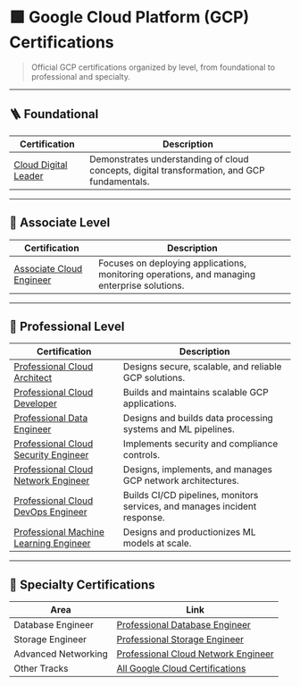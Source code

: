 # 🟩 Google Cloud Platform (GCP) Certifications

> Official GCP certifications organized by level, from foundational to professional and specialty.

---

## 🪜 Foundational

| Certification | Description |
|----------------|-------------|
| [Cloud Digital Leader](https://cloud.google.com/learn/certification/cloud-digital-leader) | Demonstrates understanding of cloud concepts, digital transformation, and GCP fundamentals. |

---

## 🧱 Associate Level

| Certification | Description |
|----------------|-------------|
| [Associate Cloud Engineer](https://cloud.google.com/learn/certification/associate-cloud-engineer) | Focuses on deploying applications, monitoring operations, and managing enterprise solutions. |

---

## 🧠 Professional Level

| Certification | Description |
|----------------|-------------|
| [Professional Cloud Architect](https://cloud.google.com/learn/certification/cloud-architect) | Designs secure, scalable, and reliable GCP solutions. |
| [Professional Cloud Developer](https://cloud.google.com/learn/certification/cloud-developer) | Builds and maintains scalable GCP applications. |
| [Professional Data Engineer](https://cloud.google.com/learn/certification/data-engineer) | Designs and builds data processing systems and ML pipelines. |
| [Professional Cloud Security Engineer](https://cloud.google.com/learn/certification/security-engineer) | Implements security and compliance controls. |
| [Professional Cloud Network Engineer](https://cloud.google.com/learn/certification/cloud-network-engineer) | Designs, implements, and manages GCP network architectures. |
| [Professional Cloud DevOps Engineer](https://cloud.google.com/learn/certification/devops-engineer) | Builds CI/CD pipelines, monitors services, and manages incident response. |
| [Professional Machine Learning Engineer](https://cloud.google.com/learn/certification/machine-learning-engineer) | Designs and productionizes ML models at scale. |

---

## 🎯 Specialty Certifications

| Area | Link |
|------|------|
| Database Engineer | [Professional Database Engineer](https://cloud.google.com/learn/certification/database-engineer) |
| Storage Engineer | [Professional Storage Engineer](https://cloud.google.com/learn/certification/storage-engineer) |
| Advanced Networking | [Professional Cloud Network Engineer](https://cloud.google.com/learn/certification/cloud-network-engineer) |
| Other Tracks | [All Google Cloud Certifications](https://cloud.google.com/learn/certification) |

